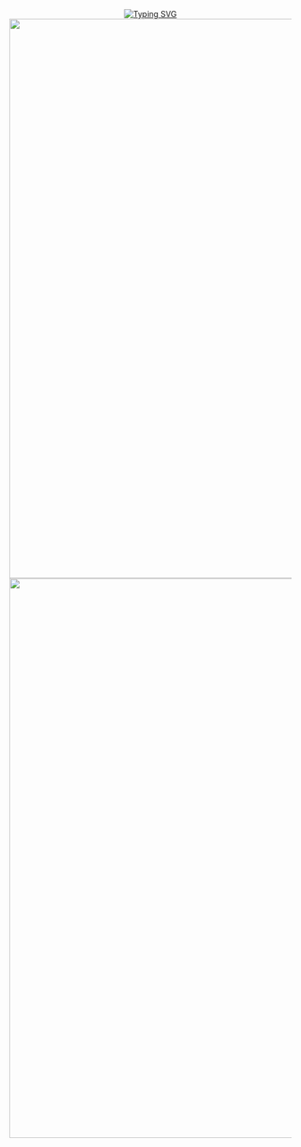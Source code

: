 <div style="display: flex;justify-content: center;align-items: center; flex-wrap: wrap;">
        <div style="width: 100%;display: flex;justify-content: center;column-gap: 1rem;">
            <a href="https://git.io/typing-svg"><img src="https://readme-typing-svg.demolab.com?font=Fira+Code&pause=1000&random=false&width=435&lines=Hello+This+is+Virus_Cui" alt="Typing SVG" /></a>
        </div>
        <div style="width: 100%;display: flex;justify-content: center;column-gap: 1rem;">
            <img  width="1000" src="https://github-readme-stats.vercel.app/api?username=Virus-Cui&theme=calm_pink&include_all_commits=true&show_icons=true&hide_border=false" />
        </div>
        <div style="width: 100%;display: flex;justify-content: center;">
            <img width="1000" src="https://github-readme-activity-graph.vercel.app/graph?username=Virus-Cui&theme=github-compact&hide_border=true&area=true" />
        </div>
    </div>
